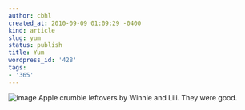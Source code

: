```yaml
---
author: cbhl
created_at: 2010-09-09 01:09:29 -0400
kind: article
slug: yum
status: publish
title: Yum
wordpress_id: '428'
tags:
- '365'
---
```


![image](//images.michael-chang.ca/blog/wp-content/uploads/2010/09/wpid-IMG_20100909_003417.jpg)
Apple crumble leftovers by Winnie and Lili. They were good.
